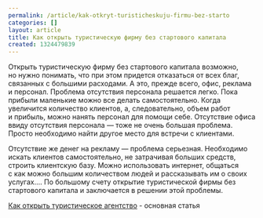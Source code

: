 ```yaml
---
permalink: /article/kak-otkryt-turisticheskuju-firmu-bez-starto
categories: []
layout: article
title: Как открыть туристическую фирму без стартового капитала
created: 1324479839
---
```

Открыть туристическую фирму без стартового капитала возможно, но нужно понимать, что при этом придется отказаться от всех благ, связанных с большими расходами. А это, прежде всего, офис, реклама и персонал. Проблема отсутствия персонала решается легко. Пока прибыли маленькие можно все делать самостоятельно. Когда увеличится количество клиентов, а, следовательно, объем работ и прибыль, можно нанять персонал для помощи себе. Отсутствие офиса ввиду отсутствия персонала — тоже не очень большая проблема. Просто необходимо найти другое место для встречи с клиентами.

Отсутствие же денег на рекламу — проблема серьезная. Необходимо искать клиентов самостоятельно, не затрачивая больших средств, строить клиентскую базу. Можно использовать интернет, общаться с как можно большим количеством людей и рассказывать им о своих услугах.... По большому счету открытие туристической фирмы без стартового капитала и заключается в решении этой проблемы.

[Как открыть туристическое агентство][_ _] \- основная статья


[_ _]: http://www.business101.ru/article/%D0%BA%D0%B0%D0%BA-%D0%BE%D1%82%D0%BA%D1%80%D1%8B%D1%82%D1%8C-%D1%82%D1%83%D1%80%D0%B8%D1%81%D1%82%D0%B8%D1%87%D0%B5%D1%81%D0%BA%D0%BE%D0%B5-%D0%B0%D0%B3%D0%B5%D0%BD%D1%82%D1%81%D1%82%D0%B2%D0%BE
